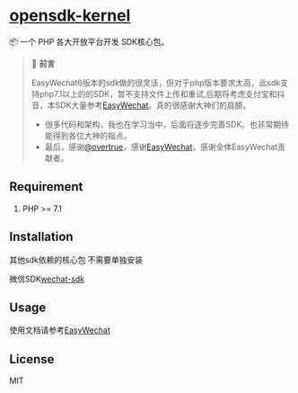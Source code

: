 <h1 align="left"><a href="">opensdk-kernel</a></h1>

📦 一个 PHP 各大开放平台开发 SDK核心包。

> 📣 **前言**
>
>   EasyWechat6版本的sdk做的很灵活，但对于php版本要求太高，此sdk支持php7.1以上的的SDK，暂不支持文件上传和重试,后期将考虑支付宝和抖音，本SDK大量参考[EasyWechat](https://www.easywechat.com/)。真的很感谢大神们的肩膀。
> - 很多代码和架构，我也在学习当中，后面将逐步完善SDK。也非常期待能得到各位大神的指点。
> - 最后，感谢[@overtrue](https://github.com/overtrue)，感谢[EasyWechat](https://github.com/w7corp/easywechat)，感谢全体EasyWechat贡献者。

## Requirement

1. PHP >= 7.1

## Installation

其他sdk依赖的核心包 不需要单独安装

微信SDK[wechat-sdk](https://github.com/pgyf/opensdk-wechat)

## Usage

使用文档请参考[EasyWechat](https://easywechat.com/6.x/)
## License

MIT